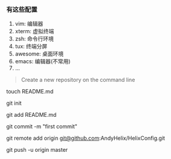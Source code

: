 ### 有这些配置

1. vim:   编辑器
2. xterm: 虚拟终端
3. zsh:   命令行环境
4. tux:   终端分屏
5. awesome: 桌面环境
6. emacs: 编辑器(不常用)
7. ...

> Create a new repository on the command line

  touch README.md

  git init

  git add README.md

  git commit -m "first commit"

  git remote add origin git@github.com:AndyHelix/HelixConfig.git

  git push -u origin master

